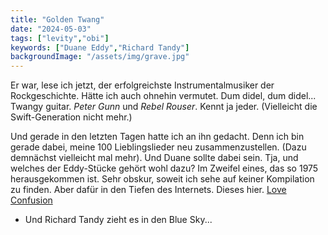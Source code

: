 ```yaml
---
title: "Golden Twang"
date: "2024-05-03"
tags: ["levity","obi"]
keywords: ["Duane Eddy","Richard Tandy"]
backgroundImage: "/assets/img/grave.jpg"
---
```

Er war, lese ich jetzt, der erfolgreichste Instrumentalmusiker der Rockgeschichte. Hätte ich auch ohnehin vermutet. Dum didel, dum didel... Twangy guitar. <i>Peter Gunn</i> und <i>Rebel Rouser</i>. Kennt ja jeder. (Vielleicht die Swift-Generation nicht mehr.)

Und gerade in den letzten Tagen hatte ich an ihn gedacht. Denn ich bin gerade dabei, meine 100 Lieblingslieder neu zusammenzustellen. (Dazu demnächst vielleicht mal mehr). Und Duane sollte dabei sein. Tja, und welches der Eddy-Stücke gehört wohl dazu? Im Zweifel eines, das so 1975 herausgekommen ist. Sehr obskur, soweit ich sehe auf keiner Kompilation zu finden. Aber dafür in den Tiefen des Internets. Dieses hier. [Love Confusion](https://www.youtube.com/watch?v=Uw9wqegFj1k)



- Und Richard Tandy zieht es in den Blue Sky...


